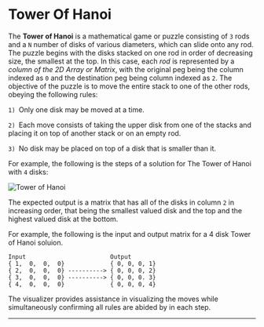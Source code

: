 # Tower Of Hanoi

The **Tower of Hanoi**  is a mathematical game or puzzle consisting of `3` rods and 
a `N` number of disks of various diameters, which can slide onto any rod. 
The puzzle begins with the disks stacked on one rod in order of decreasing size, 
the smallest at the top. In this case, each *rod* is represented by a *column of the 2D Array or Matrix*, 
with the original peg being the column indexed as `0` and the destination peg being column indexed as `2`. 
The objective of the puzzle is to move the entire stack to one of the other rods, obeying the following rules:

`1) `Only one disk may be moved at a time.

`2) `Each move consists of taking the upper disk from one of the stacks and placing it on top of another stack or on an empty rod.

`3) `No disk may be placed on top of a disk that is smaller than it.

For example, the following is the steps of a solution for The Tower of Hanoi with `4` disks:

![Tower of Hanoi](https://www.numerit.com/samples/hanoi/fig3.gif)

The expected output is a matrix that has all of the disks in column `2`
in increasing order, that being the smallest valued disk and the top and the highest
valued disk at the bottom. 

For example, the following is the input and output matrix for a 4 disk Tower of Hanoi soluion.
```
Input                        Output
{ 1,  0,  0,  0}             { 0, 0, 0, 1}
{ 2,  0,  0,  0} ----------> { 0, 0, 0, 2}
{ 3,  0,  0,  0} ----------> { 0, 0, 0. 3}
{ 4,  0,  0,  0}             { 0, 0, 0, 4}
```

The visualizer provides assistance in visualizing the moves while simultaneously confirming all rules are abided by in each step.

---
